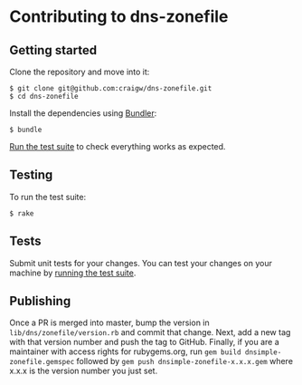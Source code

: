# Contributing to dns-zonefile

## Getting started

Clone the repository and move into it:

```
$ git clone git@github.com:craigw/dns-zonefile.git
$ cd dns-zonefile
```

Install the dependencies using [Bundler](http://bundler.io/):

```
$ bundle
```

[Run the test suite](#testing) to check everything works as expected.


## Testing

To run the test suite:

```
$ rake
```


## Tests

Submit unit tests for your changes. You can test your changes on your machine by [running the test suite](#testing).

## Publishing

Once a PR is merged into master, bump the version in `lib/dns/zonefile/version.rb` and commit that change. Next, add a new tag with that version number and push the tag to GitHub. Finally, if you are a maintainer with access rights for rubygems.org, run `gem build dnsimple-zonefile.gemspec` followed by `gem push dnsimple-zonefile-x.x.x.gem` where x.x.x is the version number you just set.
